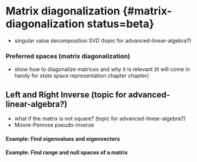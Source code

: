 # Matrix diagonalization {#matrix-diagonalization status=beta}



- singular value decomposition SVD (topic for advanced-linear-algebra?)

### Preferred spaces (matrix diagonalization)

- show how to diagonalize matrices and why it is relevant (it will come in handy for state space representation chapter chapter)


## Left and Right Inverse (topic for advanced-linear-algebra?)

- what if the matrix is not square? (topic for advanced-linear-algebra?)
- Moore-Penrose pseudo-inverse




#### Example: Find eigenvalues and eigenvectors

#### Example: Find range and null spaces of a matrix
